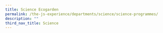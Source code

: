 ```yaml
---
title: Science Ecogarden
permalink: /the-js-experience/departments/science/science-programmes/
description: ""
third_nav_title: Science
---
```

